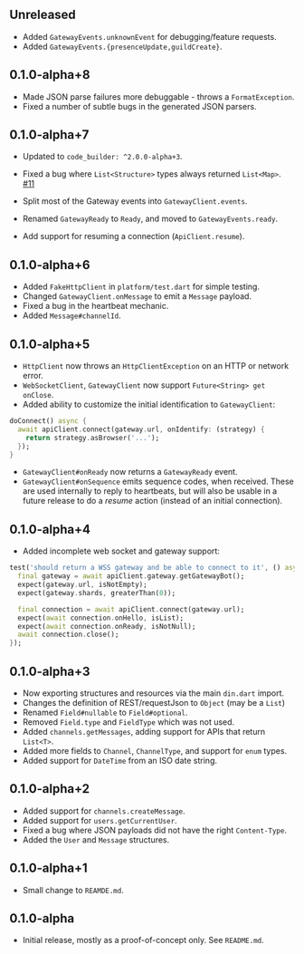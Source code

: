 ## Unreleased

* Added `GatewayEvents.unknownEvent` for debugging/feature requests.
* Added `GatewayEvents.{presenceUpdate,guildCreate}`.

## 0.1.0-alpha+8

* Made JSON parse failures more debuggable - throws a `FormatException`.
* Fixed a number of subtle bugs in the generated JSON parsers. 

## 0.1.0-alpha+7

* Updated to `code_builder: ^2.0.0-alpha+3`.

* Fixed a bug where `List<Structure>` types always returned `List<Map>`. [#11](https://github.com/matanlurey/din/issues/11)

* Split most of the Gateway events into `GatewayClient.events`.
* Renamed `GatewayReady` to `Ready`, and moved to `GatewayEvents.ready`.
* Add support for resuming a connection (`ApiClient.resume`).

## 0.1.0-alpha+6

* Added `FakeHttpClient` in `platform/test.dart` for simple testing.
* Changed `GatewayClient.onMessage` to emit a `Message` payload.
* Fixed a bug in the heartbeat mechanic.
* Added `Message#channelId`.

## 0.1.0-alpha+5

* `HttpClient` now throws an `HttpClientException` on an HTTP or network error.
* `WebSocketClient`, `GatewayClient` now support `Future<String> get onClose`.
* Added ability to customize the initial identification to `GatewayClient`:

```dart
doConnect() async {
  await apiClient.connect(gateway.url, onIdentify: (strategy) {
    return strategy.asBrowser('...');
  });
}
```

* `GatewayClient#onReady` now returns a `GatewayReady` event.
* `GatewayClient#onSequence` emits sequence codes, when received. These are
   used internally to reply to heartbeats, but will also be usable in a future
   release to do a _resume_ action (instead of an initial connection).

## 0.1.0-alpha+4

* Added incomplete web socket and gateway support:

```dart
test('should return a WSS gateway and be able to connect to it', () async {
  final gateway = await apiClient.gateway.getGatewayBot();
  expect(gateway.url, isNotEmpty);
  expect(gateway.shards, greaterThan(0));

  final connection = await apiClient.connect(gateway.url);
  expect(await connection.onHello, isList);
  expect(await connection.onReady, isNotNull);
  await connection.close();
});
```

## 0.1.0-alpha+3

* Now exporting structures and resources via the main `din.dart` import.
* Changes the definition of REST/requestJson to `Object` (may be a `List`)
* Renamed `Field#nullable` to `Field#optional`.
* Removed `Field.type` and `FieldType` which was not used.
* Added `channels.getMessages`, adding support for APIs that return `List<T>`.
* Added more fields to `Channel`, `ChannelType`, and support for `enum` types.
* Added support for `DateTime` from an ISO date string.

## 0.1.0-alpha+2

* Added support for `channels.createMessage`.
* Added support for `users.getCurrentUser`.
* Fixed a bug where JSON payloads did not have the right `Content-Type`.
* Added the `User` and `Message` structures.

## 0.1.0-alpha+1

* Small change to `REAMDE.md`.

## 0.1.0-alpha

* Initial release, mostly as a proof-of-concept only. See `README.md`.
